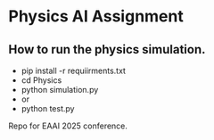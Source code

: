 # Physics AI Assignment


## How to run the physics simulation. 
* pip install -r requiirments.txt
* cd Physics
* python simulation.py 
* or
* python test.py

Repo for EAAI 2025 conference. 
